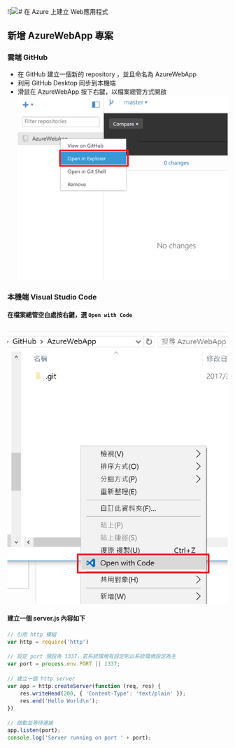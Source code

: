 ![![](/assets/github_open_in_explorer.pn](/assets/open_with_code.png)g)# 在 Azure 上建立 Web應用程式

## 新增 AzureWebApp 專案

### 雲端 GitHub 
* 在 GitHub 建立一個新的 repository ，並且命名為 AzureWebApp
* 利用 GitHub Desktop 同步到本機端
* 滑鼠在 AzureWebApp 按下右鍵，以檔案總管方式開啟
![](/assets/github_open_in_explorer.png) 

### 本機端 Visual Studio Code
#### 在檔案總管空白處按右鍵，選 `Open with Code`
![](/assets/open_with_code.png)

#### 建立一個 server.js 內容如下

```js
// 引用 http 模組
var http = require('http')

// 設定 port 預設為 1337，若系統環境有設定則以系統環境設定為主
var port = process.env.PORT || 1337;

// 建立一個 http server
var app = http.createServer(function (req, res) {
    res.writeHead(200, { 'Content-Type': 'text/plain' });
    res.end('Hello World\n');
})

// 啟動並等待連接
app.listen(port);
console.log('Server running on port ' + port);
```


